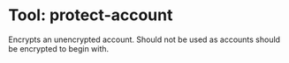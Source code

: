 # Tool: protect-account

Encrypts an unencrypted account. Should not be used as accounts should be 
encrypted to begin with. 
